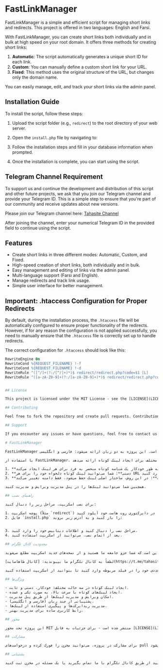 # FastLinkManager

FastLinkManager is a simple and efficient script for managing short links and redirects. This project is offered in two languages: English and Farsi.

With FastLinkManager, you can create short links both individually and in bulk at high speed on your root domain. It offers three methods for creating short links:

1. **Automatic**: The script automatically generates a unique short ID for each link.
2. **Custom**: You can manually define a custom short link for your URL.
3. **Fixed**: This method uses the original structure of the URL, but changes only the domain name.

You can easily manage, edit, and track your short links via the admin panel.

## Installation Guide

To install the script, follow these steps:

1. Upload the script folder (e.g., `redirect`) to the root directory of your web server.
2. Open the `install.php` file by navigating to:
   

3. Follow the installation steps and fill in your database information when prompted.
4. Once the installation is complete, you can start using the script.

## Telegram Channel Requirement

To support us and continue the development and distribution of this script and other future projects, we ask that you join our Telegram channel and provide your Telegram ID. This is a simple step to ensure that you're part of our community and receive updates about new versions.

Please join our Telegram channel here: [Tahasite Channel](https://t.me/tahasite_chanel)

After joining the channel, enter your numerical Telegram ID in the provided field to continue using the script.

## Features

- Create short links in three different modes: Automatic, Custom, and Fixed.
- High-speed creation of short links, both individually and in bulk.
- Easy management and editing of links via the admin panel.
- Multi-language support (Farsi and English).
- Manage redirects and track link usage.
- Simple user interface for better management.

## Important: .htaccess Configuration for Proper Redirects

By default, during the installation process, the `.htaccess` file will be automatically configured to ensure proper functionality of the redirects. However, if for any reason the configuration is not applied successfully, you need to manually ensure that the `.htaccess` file is correctly set up to handle redirects.

The correct configuration for `.htaccess` should look like this:

```apache
RewriteEngine On
RewriteCond %{REQUEST_FILENAME} !-f
RewriteCond %{REQUEST_FILENAME} !-d
RewriteRule ^([^/]+(?:/[^/]+)*)$ redirect/redirect.php?code=$1 [L]
RewriteRule ^([a-zA-Z0-9]+(?:/[a-zA-Z0-9]+)*)$ redirect/redirect.php?code=$1 [L]


## License

This project is licensed under the MIT License - see the [LICENSE](LICENSE) file for details.

## Contributing

Feel free to fork the repository and create pull requests. Contributions are always welcome!

## Support

If you encounter any issues or have questions, feel free to contact us through our Telegram channel or open an issue in the repository.

# FastLinkManager

FastLinkManager یک اسکریپت ساده و کارآمد برای مدیریت لینک‌های کوتاه و ریدایرکت‌ها است. این پروژه به دو زبان ارائه می‌شود: فارسی و انگلیسی.

با استفاده از FastLinkManager، شما می‌توانید لینک‌های کوتاه را به صورت تکی و عمده با سرعت بسیار بالا روی دامنه روت خود ایجاد کنید. این اسکریپت سه روش مختلف برای ایجاد لینک کوتاه ارائه می‌دهد:

1. **خودکار**: اسکریپت به طور خودکار یک شناسه کوتاه منحصر به فرد برای هر لینک ایجاد می‌کند.
2. **دستی**: شما می‌توانید لینک کوتاه دلخواه خود را برای هر URL وارد کنید.
3. **ثابت**: در این روش، ساختار اصلی لینک حفظ می‌شود، فقط دامنه تغییر می‌کند.

همچنین شما می‌توانید لینک‌ها را در پنل مدیریت ویرایش و مدیریت کنید.

## راهنمای نصب

برای نصب اسکریپت، مراحل زیر را دنبال کنید:

1. پوشه اسکریپت (مثلاً `redirect`) را در دایرکتوری روت هاست خود آپلود کنید.
2. فایل `install.php` را باز کنید و به آدرس زیر بروید:
   

3. مراحل نصب را دنبال کنید و اطلاعات دیتابیس خود را وارد کنید.
4. بعد از اتمام نصب، می‌توانید از اسکریپت استفاده کنید.

## محدودیت کانال تلگرام

برای حمایت از ما و ادامه توسعه و انتشار این اسکریپت و پروژه‌های آینده، از شما خواهش می‌کنیم که به کانال تلگرام ما بپیوندید و آیدی تلگرام عددی خود را وارد کنید. این یک گام ساده برای اطمینان از این است که شما جزو جامعه ما هستید و از نسخه‌های جدید اسکریپت مطلع می‌شوید.

لطفاً به کانال تلگرام ما بپیوندید: [کانال طاهاسایت](https://t.me/tahasite_chanel)

پس از پیوستن به کانال، آیدی تلگرام عددی خود را در فیلد مربوطه وارد کنید تا بتوانید از اسکریپت استفاده کنید.

## ویژگی‌ها

- ایجاد لینک کوتاه در سه حالت مختلف: خودکار، دستی و ثابت.
- ایجاد لینک‌های کوتاه با سرعت بالا، به صورت تکی و عمده.
- امکان ویرایش و مدیریت لینک‌ها از طریق پنل مدیریت.
- پشتیبانی از چند زبان (فارسی و انگلیسی).
- مدیریت ریدایرکت‌ها و پیگیری استفاده از لینک‌ها.
- رابط کاربری ساده برای مدیریت بهتر.

## مجوز

این پروژه تحت مجوز MIT منتشر شده است - برای جزئیات به فایل [LICENSE](LICENSE) مراجعه کنید.

## مشارکت

برای مشارکت در پروژه، می‌توانید مخزن را فورک کرده و درخواست‌های pull ارسال کنید. تمامی مشارکت‌ها خوشامدگویی می‌شود!

## پشتیبانی

اگر با مشکلی مواجه شدید یا سوالی دارید، می‌توانید از طریق کانال تلگرام با ما تماس بگیرید یا یک مسئله در مخزن ثبت کنید.
